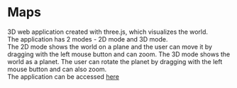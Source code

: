 Maps
====

3D web application created with three.js, which visualizes the world. <br />
The application has 2 modes - 2D mode and 3D mode. <br />
The 2D mode shows the world on a plane and the user can move it by dragging with the left mouse button and can zoom.
The 3D mode shows the world as a planet. The user can rotate the planet by dragging with the left mouse button and can also zoom. <br />
The application can be accessed <a href="http://usimaps.atspace.eu/"> here </a>
